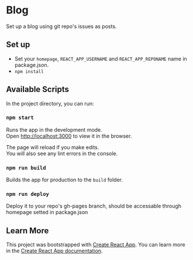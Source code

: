 # Blog

Set up a blog using git repo's issues as posts.

## Set up

- Set your `homepage`, `REACT_APP_USERNAME` and `REACT_APP_REPONAME` name in package.json.
- `npm install`


## Available Scripts

In the project directory, you can run:

### `npm start`

Runs the app in the development mode.<br>
Open [http://localhost:3000](http://localhost:3000) to view it in the browser.

The page will reload if you make edits.<br>
You will also see any lint errors in the console.

### `npm run build`

Builds the app for production to the `build` folder.<br>

### `npm run deploy`

Deploy it to your repo's gh-pages branch, should be accessable through homepage setted in package.json

## Learn More

This project was bootstrapped with [Create React App](https://github.com/facebook/create-react-app).
You can learn more in the [Create React App documentation](https://facebook.github.io/create-react-app/docs/getting-started).

